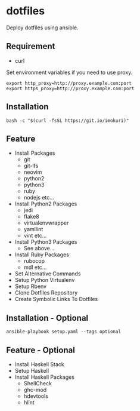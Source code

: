 # dotfiles

Deploy dotfiles using ansible.

## Requirement

* curl

Set environment variables if you need to use proxy.

```
export http_proxy=http://proxy.example.com:port
export https_proxy=http://proxy.example.com:port
```

## Installation

```
bash -c "$(curl -fsSL https://git.io/imokuri)"
```

## Feature

* Install Packages
	* git
	* git-lfs
	* neovim
	* python2
	* python3
	* ruby
	* nodejs	etc...
* Install Python2 Packages
	* jedi
	* flake8
	* virtualenvwrapper
	* yamllint
	* vint	etc...
* Install Python3 Packages
	* See above...
* Install Ruby Packages
	* rubocop
	* mdl	etc...
* Set Alternative Commands
* Setup Python Virtualenv
* Setup Rbenv
* Clone Dotfiles Repository
* Create Symbolic Links To Dotfiles

## Installation - Optional

```
ansible-playbook setup.yaml --tags optional
```

## Feature - Optional

* Install Haskell Stack
* Setup Haskell
* Install Haskell Packages
	* ShellCheck
	* ghc-mod
	* hdevtools
	* hlint
